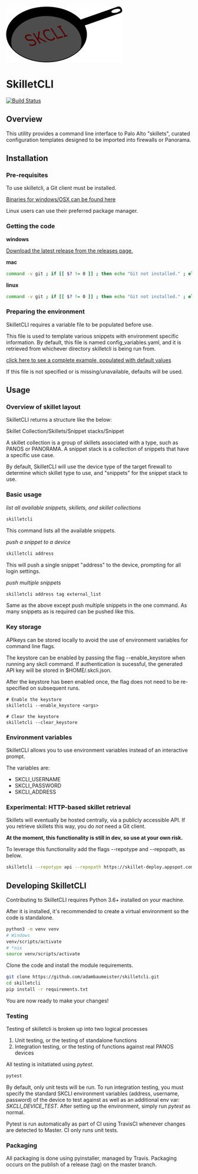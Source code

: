
![skilletcli_icon](.github/icon.png)
# SkilletCLI
[![Build Status](https://travis-ci.org/adambaumeister/panfw-util.svg?branch=master)](https://travis-ci.org/adambaumeister/panfw-util)
## Overview
This utility provides a command line interface to Palo Alto "skillets", 
curated configuration templates designed to be imported into firewalls or Panorama.

## Installation
### Pre-requisites
To use skilletcli, a Git client must be installed.

[Binaries for windows/OSX can be found here](https://git-scm.com/)

Linux users can use their preferred package manager.

### Getting the code
**windows**

[Download the latest release from the releases page.](https://github.com/adambaumeister/skilletcli/releases)

**mac**
```bash
command -v git ; if [[ $? != 0 ]] ; then echo "Git not installed." ; else curl -L https://github.com/adambaumeister/skilletcli/releases/latest/download/skilletcli -o skilletcli ; chmod +x skilletcli ; fi
```
**linux**
```bash
command -v git ; if [[ $? != 0 ]] ; then echo "Git not installed." ; else curl -L https://github.com/adambaumeister/skilletcli/releases/latest/download/skilletcli -o skilletcli ; chmod +x skilletcli ; fi
```

### Preparing the environment
SkilletCLI requires a variable file to be populated before use.

This file is used to template various snippets with environment specific information.
By default, this file is named config_variables.yaml, and it is retrieved from whichever directory
skilletcli is being run from.

[click here to see a complete example, populated with default values](README.md)

If this file is not specified or is missing/unavailable, defaults will be used. 

## Usage
### Overview of skillet layout
SkilletCLI returns a structure like the below:

Skillet Collection/Skillets/Snippet stacks/Snippet

A skillet collection is a group of skillets associated with a type, such as PANOS or PANORAMA. 
A snippet stack is a collection of snippets that have a specific use case.

By default, SkilletCLI will use the device type of the target firewall to determine which skillet type to use, and 
"snippets" for the snippet stack to use.

### Basic usage
*list all available snippets, skillets, and skillet collections*
```bash
skilletcli
```
This command lists all the available snippets.

*push a snippet to a device*
```bash
skilletcli address
```
This will push a single snippet "address" to the device, prompting for all login settings.

*push multiple snippets*
```bash
skilletcli address tag external_list
```
Same as the above except push multiple snippets in the one command. As many snippets as is required 
can be pushed like this.

### Key storage
APIkeys can be stored locally to avoid the use of environment variables for command line flags.

The keystore can be enabled by passing the flag --enable_keystore when running any skcli command. If authentication is sucessful, the generated API key
will be stored in $HOME/.skcli.json.

After the keystore has been enabled once, the flag does not need to be re-specified on subsequent runs.
```
# Enable the keystore
skilletcli --enable_keystore <args>
```
```
# Clear the keystore 
skilletcli --clear_keystore
```
### Environment variables
SkilletCLI allows you to use environment variables instead of an interactive prompt.

The variables are:
* SKCLI_USERNAME
* SKCLI_PASSWORD
* SKCLI_ADDRESS

### Experimental: HTTP-based skillet retrieval
Skillets will eventually be hosted centrally, via a publicly accessible API.
If you retrieve skillets this way, you do _not_ need a Git client.

**At the moment, this functionality is still in dev, so use at your own risk.**

To leverage this functionality add the flags --repotype and --repopath, as below.
```bash
skilletcli --repotype api --repopath https://skillet-deploy.appspot.com
```


## Developing SkilletCLI
Contributing to SkilletCLI requires Python 3.6+ installed on your machine.

After it is installed, it's recommended to create a virtual environment so the code is standalone.

```bash
python3 -m venv venv
# Windows
venv/scripts/activate
# *nix
source venv/scripts/activate
```

Clone the code and install the module requirements.

```bash
git clone https://github.com/adambaumeister/skilletcli.git
cd skilletcli
pip install -r requirements.txt
```

You are now ready to make your changes!

### Testing
Testing of skilletcli is broken up into two logical processes
1. Unit testing, or the testing of standalone functions
2. Integration testing, or the testing of functions against real PANOS devices

All testing is initatiated using *pytest*. 
```bash
pytest
```

By default, only unit tests will be run. To run integration testing, you must specify the standard
SKCLI environment variables (address, username, password) of the device to test against
as well as an additional env var: *SKCLI_DEVICE_TEST*. 
After setting up the environment, simply run *pytest* as normal.

Pytest is run automatically as part of CI using TravisCI whenever changes are detected to Master. CI only runs unit tests.

### Packaging
All packaging is done using pyinstaller, managed by Travis. Packaging occurs on the publish of a release
(tag) on the master branch.  